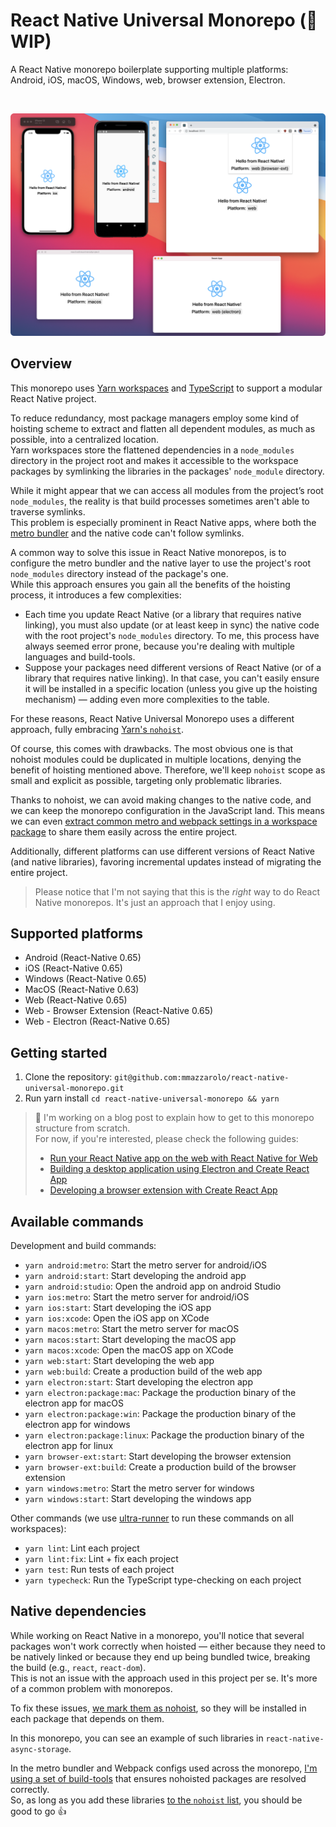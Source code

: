 # React Native Universal Monorepo (🚧 WIP)

A React Native monorepo boilerplate supporting multiple platforms: Android, iOS, macOS, Windows, web, browser extension, Electron.

&nbsp;

<p align="center" margin-bottom="0">
  <img width="820" height="auto" src="./.github/images/all-screenshot.png">
</p>

## Overview

This monorepo uses [Yarn workspaces](https://classic.yarnpkg.com/en/docs/workspaces/) and [TypeScript](https://www.typescriptlang.org/) to support a modular React Native project.  

To reduce redundancy, most package managers employ some kind of hoisting scheme to extract and flatten all dependent modules, as much as possible, into a centralized location.  
Yarn workspaces store the flattened dependencies in a `node_modules` directory in the project root and makes it accessible to the workspace packages by symlinking the libraries in the packages' `node_module` directory. 

While it might appear that we can access all modules from the project’s root `node_modules`, the reality is that build processes sometimes aren't able to traverse symlinks.  
This problem is especially prominent in React Native apps, where both the [metro bundler](https://github.com/facebook/metro/issues/1) and the native code can't follow symlinks.  

A common way to solve this issue in React Native monorepos, is to configure the metro bundler and the native layer to use the project's root `node_modules` directory instead of the package's one.  
While this approach ensures you gain all the benefits of the hoisting process, it introduces a few complexities:
- Each time you update React Native (or a library that requires native linking), you must also update (or at least keep in sync) the native code with the root project's `node_modules` directory. To me, this process have always seemed error prone, because you're dealing with multiple languages and build-tools.  
- Suppose your packages need different versions of React Native (or of a library that requires native linking). In that case, you can't easily ensure it will be installed in a specific location (unless you give up the hoisting mechanism) — adding even more complexities to the table.  

For these reasons, React Native Universal Monorepo uses a different approach, fully embracing [Yarn's `nohoist`](https://classic.yarnpkg.com/blog/2018/02/15/nohoist/).  

Of course, this comes with drawbacks. The most obvious one is that nohoist modules could be duplicated in multiple locations, denying the benefit of hoisting mentioned above. Therefore, we'll keep `nohoist` scope as small and explicit as possible, targeting only problematic libraries.  

Thanks to nohoist, we can avoid making changes to the native code, and we can keep the monorepo configuration in the JavaScript land. This means we can even [extract common metro and webpack settings in a workspace package](https://github.com/mmazzarolo/react-native-universal-monorepo/tree/master/packages/build-tools/src) to share them easily across the entire project.  

Additionally, different platforms can use different versions of React Native (and native libraries), favoring incremental updates instead of migrating the entire project.

> Please notice that I'm not saying that this is the _right_ way to do React Native monorepos. It's just an approach that I enjoy using.  

## Supported platforms

- Android (React-Native 0.65)
- iOS (React-Native 0.65)
- Windows (React-Native 0.65)
- MacOS (React-Native 0.63)
- Web (React-Native 0.65)
- Web - Browser Extension (React-Native 0.65)
- Web - Electron (React-Native 0.65)

## Getting started

1. Clone the repository: `git@github.com:mmazzarolo/react-native-universal-monorepo.git`
2. Run yarn install `cd react-native-universal-monorepo && yarn`


> 🚧 I'm working on a blog post to explain how to get to this monorepo structure from scratch.  
> For now, if you're interested, please check the following guides:
> - [Run your React Native app on the web with React Native for Web
](https://mmazzarolo.com/blog/2020-10-24-adding-react-native-web/)
> - [Building a desktop application using Electron and Create React App](https://mmazzarolo.com/blog/2021-08-12-building-an-electron-application-using-create-react-app/)
> - [Developing a browser extension with Create React App](https://mmazzarolo.com/blog/2019-10-19-browser-extension-development/)

## Available commands

Development and build commands:

- `yarn android:metro`: Start the metro server for android/iOS
- `yarn android:start`: Start developing the android app
- `yarn android:studio`: Open the android app on android Studio
- `yarn ios:metro`: Start the metro server for android/iOS
- `yarn ios:start`: Start developing the iOS app
- `yarn ios:xcode`: Open the iOS app on XCode
- `yarn macos:metro`: Start the metro server for macOS
- `yarn macos:start`: Start developing the macOS app
- `yarn macos:xcode`: Open the macOS app on XCode
- `yarn web:start`: Start developing the web app
- `yarn web:build`: Create a production build of the web app
- `yarn electron:start`: Start developing the electron app
- `yarn electron:package:mac`: Package the production binary of the electron app for macOS
- `yarn electron:package:win`: Package the production binary of the electron app for windows
- `yarn electron:package:linux`: Package the production binary of the electron app for linux
- `yarn browser-ext:start`: Start developing the browser extension
- `yarn browser-ext:build`: Create a production build of the browser extension
- `yarn windows:metro`: Start the metro server for windows
- `yarn windows:start`: Start developing the windows app

Other commands (we use [ultra-runner](https://github.com/folke/ultra-runner) to run these commands on all workspaces): 

- `yarn lint`: Lint each project
- `yarn lint:fix`: Lint + fix each project
- `yarn test`: Run tests of each project
- `yarn typecheck`: Run the TypeScript type-checking on each project


## Native dependencies

While working on React Native in a monorepo, you'll notice that several packages won't work correctly when hoisted — either because they need to be natively linked or because they end up being bundled twice, breaking the build (e.g., `react`, `react-dom`).  
This is not an issue with the approach used in this project per se. It's more of a common problem with monorepos.  

To fix these issues, [we mark them as nohoist](https://classic.yarnpkg.com/blog/2018/02/15/nohoist/), so they will be installed in each package that depends on them.  

In this monorepo, you can see an example of such libraries in `react-native-async-storage`.  

In the metro bundler and Webpack configs used across the monorepo, [I'm using a set of build-tools](https://github.com/mmazzarolo/react-native-universal-monorepo/tree/master/packages/build-tools) that ensures nohoisted packages are resolved correctly.  
So, as long as you add these libraries [to the `nohoist` list](https://github.com/mmazzarolo/react-native-universal-monorepo/blob/a7dcfcbe7c7df66f6d11f06dd13f51ff94b1e70c/package.json#L9-L19), you should be good to go 👍  
